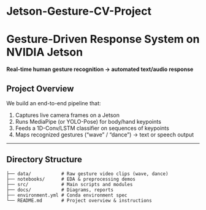 # Jetson-Gesture-CV-Project
# Gesture-Driven Response System on NVIDIA Jetson

**Real-time human gesture recognition → automated text/audio response**

## Project Overview

We build an end-to-end pipeline that:

1. Captures live camera frames on a Jetson  
2. Runs MediaPipe (or YOLO-Pose) for body/hand keypoints  
3. Feeds a 1D-Conv/LSTM classifier on sequences of keypoints  
4. Maps recognized gestures (“wave” / “dance”) → text or speech output  

---

## Directory Structure

```text
├── data/           # Raw gesture video clips (wave, dance)
├── notebooks/      # EDA & preprocessing demos
├── src/            # Main scripts and modules
├── docs/           # Diagrams, reports
├── environment.yml # Conda environment spec
└── README.md       # Project overview & instructions

